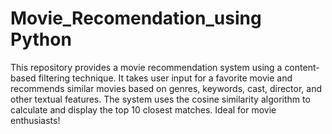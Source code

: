# Movie_Recomendation_using Python
 This repository provides a movie recommendation system using a content-based filtering technique. It takes user input for a favorite movie and recommends similar movies based on genres, keywords, cast, director, and other textual features. The system uses the cosine similarity algorithm to calculate and display the top 10 closest matches. Ideal for movie enthusiasts!
